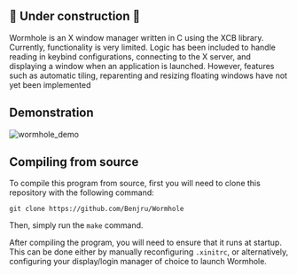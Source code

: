 ## 🚧 Under construction 🚧

Wormhole is an X window manager written in C using the XCB library. Currently, functionality is very limited. Logic has been included to handle reading in keybind configurations, connecting to the X server, and displaying a window when an application is launched. However, features such as automatic tiling, reparenting and resizing floating windows have not yet been implemented

## Demonstration
![wormhole_demo](https://user-images.githubusercontent.com/95383688/214979080-e321e5ae-7368-4d8b-a8b1-ba8cdedd220a.gif)

## Compiling from source

To compile this program from source, first you will need to clone this repository with the following command:

```git clone https://github.com/Benjru/Wormhole ```

Then, simply run the ```make``` command.

After compiling the program, you will need to ensure that it runs at startup. This can be done either by manually reconfiguring ```.xinitrc```, or alternatively, configuring your display/login manager of choice to launch Wormhole.
